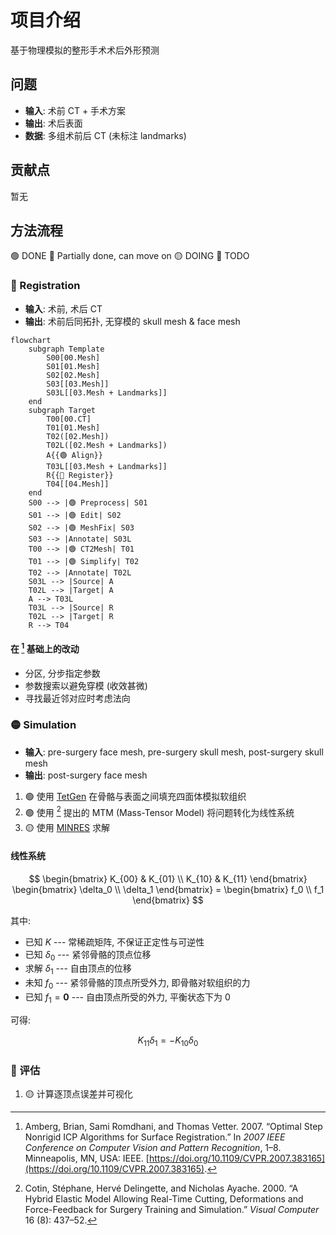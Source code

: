# 项目介绍

基于物理模拟的整形手术术后外形预测

## 问题

- **输入**: 术前 CT + 手术方案
- **输出**: 术后表面
- **数据**: 多组术前后 CT (未标注 landmarks)

## 贡献点

暂无

## 方法流程

🟢 DONE 🔵 Partially done, can move on 🟡 DOING 🔴 TODO

### 🔵 Registration

- **输入**: 术前, 术后 CT
- **输出**: 术前后同拓扑, 无穿模的 skull mesh & face mesh

```mermaid
flowchart
    subgraph Template
        S00[00.Mesh]
        S01[01.Mesh]
        S02[02.Mesh]
        S03[[03.Mesh]]
        S03L[[03.Mesh + Landmarks]]
    end
    subgraph Target
        T00[00.CT]
        T01[01.Mesh]
        T02([02.Mesh])
        T02L([02.Mesh + Landmarks])
        A{{🟢 Align}}
        T03L[[03.Mesh + Landmarks]]
        R{{🔵 Register}}
        T04[[04.Mesh]]
    end
    S00 --> |🟢 Preprocess| S01
    S01 --> |🟢 Edit| S02
    S02 --> |🟢 MeshFix| S03
    S03 --> |Annotate| S03L
    T00 --> |🟢 CT2Mesh| T01
    T01 --> |🟢 Simplify| T02
    T02 --> |Annotate| T02L
    S03L --> |Source| A
    T02L --> |Target| A
    A --> T03L
    T03L --> |Source| R
    T02L --> |Target| R
    R --> T04
```

#### 在 [^1] 基础上的改动

[^1]: Amberg, Brian, Sami Romdhani, and Thomas Vetter. 2007. “Optimal Step Nonrigid ICP Algorithms for Surface Registration.” In _2007 IEEE Conference on Computer Vision and Pattern Recognition_, 1–8. Minneapolis, MN, USA: IEEE. [https://doi.org/10.1109/CVPR.2007.383165](https://doi.org/10.1109/CVPR.2007.383165).

- 分区, 分步指定参数
- 参数搜索以避免穿模 (收效甚微)
- 寻找最近邻对应时考虑法向

### 🟡 Simulation

- **输入**: pre-surgery face mesh, pre-surgery skull mesh, post-surgery skull mesh
- **输出**: post-surgery face mesh

1. 🟢 使用 [TetGen](https://wias-berlin.de/software/index.jsp?id=TetGen) 在骨骼与表面之间填充四面体模拟软组织
2. 🟢 使用 [^2] 提出的 MTM (Mass-Tensor Model) 将问题转化为线性系统
3. 🟡 使用 [MINRES](https://docs.scipy.org/doc/scipy/reference/generated/scipy.sparse.linalg.minres.html) 求解

[^2]: Cotin, Stéphane, Hervé Delingette, and Nicholas Ayache. 2000. “A Hybrid Elastic Model Allowing Real-Time Cutting, Deformations and Force-Feedback for Surgery Training and Simulation.” _Visual Computer_ 16 (8): 437–52.

#### 线性系统

$$
\begin{bmatrix}
  K_{00} & K_{01} \\
  K_{10} & K_{11}
\end{bmatrix} \begin{bmatrix}
  \delta_0 \\
  \delta_1
\end{bmatrix} = \begin{bmatrix}
  f_0 \\
  f_1
\end{bmatrix}
$$

其中:

- 已知 $K$ --- 常稀疏矩阵, 不保证正定性与可逆性
- 已知 $\delta_0$ --- 紧邻骨骼的顶点位移
- 求解 $\delta_1$ --- 自由顶点的位移
- 未知 $f_0$ --- 紧邻骨骼的顶点所受外力, 即骨骼对软组织的力
- 已知 $f_1 = \mathbf{0}$ --- 自由顶点所受的外力, 平衡状态下为 0

可得:

$$
K_{11} \delta_1 = - K_{10} \delta_0
$$

### 🔴 评估

1. 🟡 计算逐顶点误差并可视化
